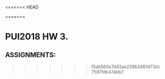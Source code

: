 <<<<<<< HEAD

=======
# PUI2018 HW 3.
## ASSIGNMENTS:
>>>>>>> f5ab560e7d43ae239b34614730c7597fdb47abb7
